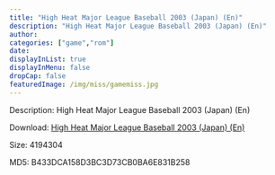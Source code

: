 ```yaml
---
title: "High Heat Major League Baseball 2003 (Japan) (En)"
description: "High Heat Major League Baseball 2003 (Japan) (En)"
author: 
categories: ["game","rom"]
date: 
displayInList: true
displayInMenu: false
dropCap: false
featuredImage: /img/miss/gamemiss.jpg
---
```


Description: High Heat Major League Baseball 2003 (Japan) (En)

Download: <a style="text-decoration:underline;" href="https://mega.nz/#!XfRihapZ!ztTempEFzSjjtMx1H6AqHuWHY_LDyOQoDvx6tDCJzqI" target = "_blank" rel = "nofollow" > High Heat Major League Baseball 2003 (Japan) (En)</a>

Size: 4194304

MD5: B433DCA158D3BC3D73CB0BA6E831B258

